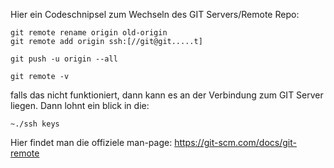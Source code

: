 Hier ein Codeschnipsel zum Wechseln des GIT Servers/Remote Repo: 

`git remote rename origin old-origin`  
`git remote add origin ssh:[//git@git.....t]`  

`git push -u origin --all`  

`git remote -v`  

falls das nicht funktioniert, dann kann es an der Verbindung zum GIT Server liegen. Dann lohnt ein blick in die: 

 `~./ssh keys`

Hier findet man die offiziele man-page: https://git-scm.com/docs/git-remote
